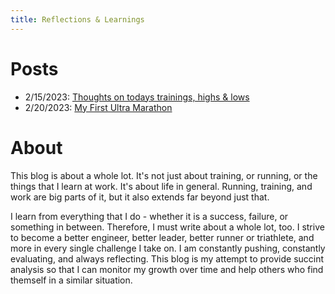 ```yaml
---
title: Reflections & Learnings
---
```

# Posts
- 2/15/2023: [Thoughts on todays trainings, highs & lows](https://blog.dan-murphy.com/posts/2023_02_15)
- 2/20/2023: [My First Ultra Marathon](https://blog.dan-murphy.com/posts/2023_02_20)

# About
This blog is about a whole lot. It's not just about training, or running, or the things that I learn at work. It's about life in general. Running, training, and work are big parts of it, but it also extends far beyond just that. 

I learn from everything that I do - whether it is a success, failure, or something in between. Therefore, I must write about a whole lot, too. I strive to become a better engineer, better leader, better runner or triathlete, and more in every single challenge I take on. I am constantly pushing, constantly evaluating, and always reflecting. This blog is my attempt to provide succint analysis so that I can monitor my growth over time and help others who find themself in a similar situation.